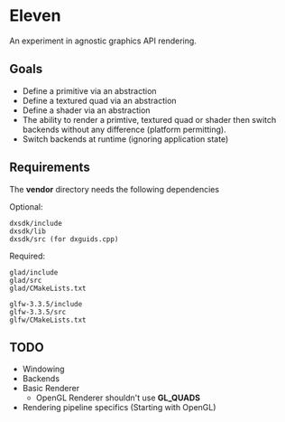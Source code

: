 # Eleven

An experiment in agnostic graphics API rendering.

## Goals

* Define a primitive via an abstraction
* Define a textured quad via an abstraction
* Define a shader via an abstraction
* The ability to render a primtive, textured quad or shader then switch backends without any difference (platform permitting).
* Switch backends at runtime (ignoring application state)

## Requirements

The **vendor** directory needs the following dependencies

Optional:

    dxsdk/include
    dxsdk/lib
    dxsdk/src (for dxguids.cpp)

Required:

    glad/include
    glad/src
    glad/CMakeLists.txt

    glfw-3.3.5/include
    glfw-3.3.5/src
    glfw/CMakeLists.txt

## TODO

* Windowing 
* Backends
* Basic Renderer
    * OpenGL Renderer shouldn't use **GL_QUADS**
* Rendering pipeline specifics (Starting with OpenGL)